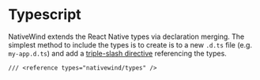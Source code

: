 # Typescript

NativeWind extends the React Native types via declaration merging. The simplest method to include the types is to create is to a new `.d.ts` file (e.g. `my-app.d.ts`) and add a [triple-slash directive](https://www.typescriptlang.org/docs/handbook/triple-slash-directives.html) referencing the types.

```tsx
/// <reference types="nativewind/types" />
```
